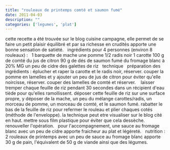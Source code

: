 ```yaml
---
title: "rouleaux de printemps comté et saumon fumé"
date: 2011-04-03
description: ""
categories: ['legumes', 'plat']
---
```


          
 cette recette a été trouvée sur le blog&nbsp;cuisine campagne,&nbsp;elle permet de se faire un petit plaisir équilibré et par sa richesse en crudités apporte une bonne sensation de satiété.         &nbsp;   ingrédients pour 4 personnes&nbsp;(environ 8 rouleaux) :   &nbsp;   1 barquette de mache   une pomme   1/2 radis noir   1 carotte   100 g de comté   du jus de citron   90 g de dés de saumon fumé   du fromage blanc à 20% MG   un peu de cidre   des galettes de riz   &nbsp;   technique   &nbsp;   préparation des ingrédients&nbsp;: éplucher et raper la carotte et le radis noir, réserver. couper la pomme en lamelles et y ajouter un peu de jus de citron pour éviter qu'elle noircisse, réserver. couper des lamelles de comté et réserver.&nbsp;   &nbsp;   laisser tremper chaque feuille de riz pendant 30 secondes dans un récipient d'eau tiède pour qu'elles ramollissent.   déposer cette feuille de riz sur une surface propre, y déposer de la mache, un peu du mélange carottes/radis, un morceau de pomme, un morceau de comté, et le saumon fumé. rabatter le bas de la feuille de riz pour refermer le rouleau et plier chaques cotés (méthode de l'enveloppe). la technique peut etre visualiser sur le blog cité en haut. mettre sous film plastique pour éviter que cela dessèche. renouveller l'opération.   &nbsp;   pour l'accompagnement, une sauce au fromage blanc avec un peu de cidre apporte fraicheur au plat et légèreté.   &nbsp;   nutrition : 2 rouleaux de printemps avec un peu de sauce au fromage blanc apporte 30 g de pain, l'équivalent de 50 g de viande ainsi que des légumes.   &nbsp; 

                          
